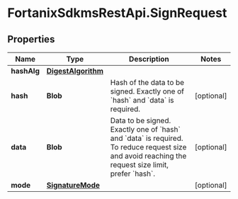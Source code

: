 # FortanixSdkmsRestApi.SignRequest

## Properties
Name | Type | Description | Notes
------------ | ------------- | ------------- | -------------
**hashAlg** | [**DigestAlgorithm**](DigestAlgorithm.md) |  | 
**hash** | **Blob** | Hash of the data to be signed. Exactly one of &#x60;hash&#x60; and &#x60;data&#x60; is required.  | [optional] 
**data** | **Blob** | Data to be signed. Exactly one of &#x60;hash&#x60; and &#x60;data&#x60; is required. To reduce request size and avoid reaching the request size limit, prefer &#x60;hash&#x60;.  | [optional] 
**mode** | [**SignatureMode**](SignatureMode.md) |  | [optional] 


